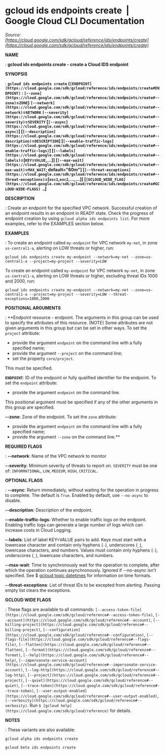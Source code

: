 # gcloud ids endpoints create  |  Google Cloud CLI Documentation

*Source: [https://cloud.google.com/sdk/gcloud/reference/ids/endpoints/create](https://cloud.google.com/sdk/gcloud/reference/ids/endpoints/create)*

**NAME**

: **gcloud ids endpoints create - create a Cloud IDS endpoint**

**SYNOPSIS**

: **`gcloud ids endpoints create` (`[ENDPOINT](https://cloud.google.com/sdk/gcloud/reference/ids/endpoints/create#ENDPOINT)` : `[--zone](https://cloud.google.com/sdk/gcloud/reference/ids/endpoints/create#--zone)`=`ZONE`) `[--network](https://cloud.google.com/sdk/gcloud/reference/ids/endpoints/create#--network)`=`NETWORK` `[--severity](https://cloud.google.com/sdk/gcloud/reference/ids/endpoints/create#--severity)`=`SEVERITY` [`[--async](https://cloud.google.com/sdk/gcloud/reference/ids/endpoints/create#--async)`] [`[--description](https://cloud.google.com/sdk/gcloud/reference/ids/endpoints/create#--description)`=`DESCRIPTION`] [`[--enable-traffic-logs](https://cloud.google.com/sdk/gcloud/reference/ids/endpoints/create#--enable-traffic-logs)`] [`[--labels](https://cloud.google.com/sdk/gcloud/reference/ids/endpoints/create#--labels)`=[`KEY`=`VALUE`,…]] [`[--max-wait](https://cloud.google.com/sdk/gcloud/reference/ids/endpoints/create#--max-wait)`=`MAX_WAIT`; default="60m"] [`[--threat-exceptions](https://cloud.google.com/sdk/gcloud/reference/ids/endpoints/create#--threat-exceptions)`=[`exc1`,`exc2`,…,…]] [`[GCLOUD_WIDE_FLAG](https://cloud.google.com/sdk/gcloud/reference/ids/endpoints/create#GCLOUD-WIDE-FLAGS) …`]**

**DESCRIPTION**

: Create an endpoint for the specified VPC network. Successful creation of an
endpoint results in an endpoint in READY state. Check the progress of endpoint
creation by using `gcloud alpha ids endpoints list`.
For more examples, refer to the EXAMPLES section below.

**EXAMPLES**

: To create an endpoint called `my-endpoint` for VPC network
`my-net`, in zone `us-central1-a`, alerting on LOW threats
or higher, run:

```
gcloud ids endpoints create my-endpoint --network=my-net --zone=us-central1-a --project=my-project --severity=LOW
```

To create an endpoint called `my-endpoint` for VPC network
`my-net`, in zone `us-central1-a`, alerting on LOW threats
or higher, excluding threat IDs 1000 and 2000, run:

```
gcloud ids endpoints create my-endpoint --network=my-net --zone=us-central1-a --project=my-project --severity=LOW --threat-exceptions=1000,2000
```

**POSITIONAL ARGUMENTS**

: **Endpoint resource - endpoint. The arguments in this group can be used to specify
the attributes of this resource. (NOTE) Some attributes are not given arguments
in this group but can be set in other ways.
To set the `project` attribute:

- provide the argument `endpoint` on the command line with a fully
specified name;
- provide the argument `--project` on the command line;
- set the property `core/project`.

This must be specified.

**`ENDPOINT`**:
ID of the endpoint or fully qualified identifier for the endpoint.
To set the `endpoint` attribute:

- provide the argument `endpoint` on the command line.

This positional argument must be specified if any of the other arguments in this
group are specified.

**--zone**:
Zone of the endpoint.
To set the `zone` attribute:

- provide the argument `endpoint` on the command line with a fully
specified name;
- provide the argument `--zone` on the command line.**

**REQUIRED FLAGS**

: **--network**:
Name of the VPC network to monitor

**--severity**:
Minimum severity of threats to report on. `SEVERITY` must
be one of: `INFORMATIONAL`, `LOW`, `MEDIUM`,
`HIGH`, `CRITICAL`.

**OPTIONAL FLAGS**

: **--async**:
Return immediately, without waiting for the operation in progress to complete.
The default is `True`. Enabled by default, use
`--no-async` to disable.

**--description**:
Description of the endpoint.

**--enable-traffic-logs**:
Whether to enable traffic logs on the endpoint. Enabling traffic logs can
generate a large number of logs which can increase costs in Cloud Logging.

**--labels**:
List of label KEY=VALUE pairs to add.
Keys must start with a lowercase character and contain only hyphens
(`-`), underscores (`_`), lowercase characters, and
numbers. Values must contain only hyphens (`-`), underscores
(`_`), lowercase characters, and numbers.

**--max-wait**:
Time to synchronously wait for the operation to complete, after which the
operation continues asynchronously. Ignored if --no-async isn't specified. See $
[gcloud topic datetimes](https://cloud.google.com/sdk/gcloud/reference/topic/datetimes) for
information on time formats.

**--threat-exceptions**:
List of threat IDs to be excepted from alerting. Passing empty list clears the
exceptions.

**GCLOUD WIDE FLAGS**

: These flags are available to all commands: `[--access-token-file](https://cloud.google.com/sdk/gcloud/reference#--access-token-file)`,
`[--account](https://cloud.google.com/sdk/gcloud/reference#--account)`, `[--billing-project](https://cloud.google.com/sdk/gcloud/reference#--billing-project)`,
`[--configuration](https://cloud.google.com/sdk/gcloud/reference#--configuration)`,
`[--flags-file](https://cloud.google.com/sdk/gcloud/reference#--flags-file)`,
`[--flatten](https://cloud.google.com/sdk/gcloud/reference#--flatten)`, `[--format](https://cloud.google.com/sdk/gcloud/reference#--format)`, `[--help](https://cloud.google.com/sdk/gcloud/reference#--help)`, `[--impersonate-service-account](https://cloud.google.com/sdk/gcloud/reference#--impersonate-service-account)`,
`[--log-http](https://cloud.google.com/sdk/gcloud/reference#--log-http)`,
`[--project](https://cloud.google.com/sdk/gcloud/reference#--project)`, `[--quiet](https://cloud.google.com/sdk/gcloud/reference#--quiet)`, `[--trace-token](https://cloud.google.com/sdk/gcloud/reference#--trace-token)`, `[--user-output-enabled](https://cloud.google.com/sdk/gcloud/reference#--user-output-enabled)`,
`[--verbosity](https://cloud.google.com/sdk/gcloud/reference#--verbosity)`.
Run `$ [gcloud help](https://cloud.google.com/sdk/gcloud/reference)` for details.

**NOTES**

: These variants are also available:

```
gcloud alpha ids endpoints create
```

```
gcloud beta ids endpoints create
```